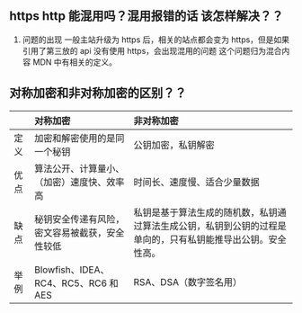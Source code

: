 ## https http 能混用吗？混用报错的话 该怎样解决？？

1. 问题的出现
   一般主站升级为 https 后，相关的站点都会变为 https，但是如果引用了第三放的 api 没有使用 https，会出现混用的问题 这个问题归为混合内容 MDN 中有相关的定义。

##

## 对称加密和非对称加密的区别？？

|      | 对称加密                                       | 非对称加密                                                                                                   |
| :--- | :--------------------------------------------- | :----------------------------------------------------------------------------------------------------------- |
| 定义 | 加密和解密使用的是同一个秘钥                   | 公钥加密，私钥解密                                                                                           |
| 优点 | 算法公开、计算量小、（加密）速度快、效率高     | 时间长、速度慢、适合少量数据                                                                                 |
| 缺点 | 秘钥安全传递有风险，密文容易被截获，安全性较低 | 私钥是基于算法生成的随机数，私钥通过算法生成公钥，私钥到公钥的过程是单向的，只有私钥能推导出公钥。安全性高。 |
| 举例 | Blowfish、IDEA、RC4、RC5、RC6 和 AES           | RSA、DSA（数字签名用）                                                                                       |
